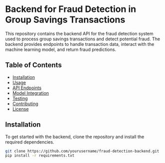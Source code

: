 # Backend for Fraud Detection in Group Savings Transactions

This repository contains the backend API for the fraud detection system used to process group savings transactions and detect potential fraud. The backend provides endpoints to handle transaction data, interact with the machine learning model, and return fraud predictions.

## Table of Contents
- [Installation](#installation)
- [Usage](#usage)
- [API Endpoints](#api-endpoints)
- [Model Integration](#model-integration)
- [Testing](#testing)
- [Contributing](#contributing)
- [License](#license)

## Installation

To get started with the backend, clone the repository and install the required dependencies.

```bash
git clone https://github.com/yourusername/fraud-detection-backend.git
pip install -r requirements.txt

